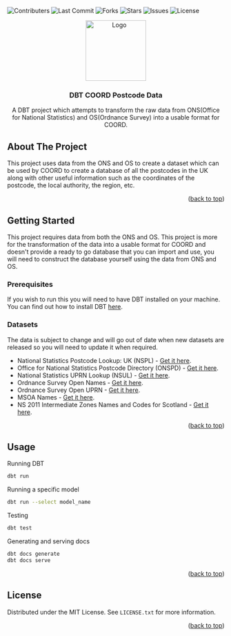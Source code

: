 <a name="readme-top"></a>
![Contributers](https://img.shields.io/gitlab/contributors/jason.hewitt%2Fdbt_coord_postcode_data?gitlab_url=https%3A%2F%2Fgitlab.coord.uk&style=for-the-badge)
![Last Commit](https://img.shields.io/gitlab/last-commit/jason.hewitt%2Fdbt_coord_postcode_data?gitlab_url=https%3A%2F%2Fgitlab.coord.uk&style=for-the-badge)
![Forks](https://img.shields.io/gitlab/forks/jason.hewitt%2Fdbt_coord_postcode_data?gitlab_url=https%3A%2F%2Fgitlab.coord.uk&style=for-the-badge)
![Stars](https://img.shields.io/gitlab/stars/jason.hewitt%2Fdbt_coord_postcode_data?gitlab_url=https%3A%2F%2Fgitlab.coord.uk&style=for-the-badge)
![Issues](https://img.shields.io/gitlab/issues/all/jason.hewitt%2Fdbt_coord_postcode_data?gitlab_url=https%3A%2F%2Fgitlab.coord.uk&style=for-the-badge)
![License](https://img.shields.io/gitlab/license/jason.hewitt%2Fdbt_coord_postcode_data?gitlab_url=https%3A%2F%2Fgitlab.coord.uk&style=for-the-badge)
<br />

<div align="center">
  <a href="https://github.com/bowedyapper/dbt-coord-postcode-data">
    <img src="https://cdn.coord.uk/COORD_DBT_Logo.png" alt="Logo" height="140">
  </a>

<h3 align="center">DBT COORD Postcode Data</h3>

  <p align="center">
    A DBT project which attempts to transform the raw data from ONS(Office for National Statistics) and OS(Ordnance Survey) into a usable format for COORD.
  </p>
</div>

## About The Project

This project uses data from the ONS and OS to create a dataset which can be used by COORD to create a database of all the postcodes in the UK along with other useful information such as the coordinates of the postcode, the local authority, the region, etc.

<p align="right">(<a href="#readme-top">back to top</a>)</p>

## Getting Started

This project requires data from both the ONS and OS. This project is more for the transformation of the data into a usable format for COORD and doesn't provide a ready to go database that you can import and use, you will need to construct the database yourself using the data from ONS and OS.

### Prerequisites

If you wish to run this you will need to have DBT installed on your machine. You can find out how to install DBT [here](https://docs.getdbt.com/dbt-cli/installation).

### Datasets

The data is subject to change and will go out of date when new datasets are released so you will need to update it when required.

- National Statistics Postcode Lookup: UK (NSPL) - [Get it here](<https://geoportal.statistics.gov.uk/search?collection=Dataset&sort=-created&tags=all(PRD_NSPL)>).
- Office for National Statistics Postcode Directory (ONSPD) - [Get it here](<https://geoportal.statistics.gov.uk/search?collection=Dataset&sort=-created&tags=all(PRD_ONSPD)>).
- National Statistics UPRN Lookup (NSUL) - [Get it here](<https://geoportal.statistics.gov.uk/search?collection=Dataset&sort=-created&tags=all(PRD_NSUL)>).
- Ordnance Survey Open Names - [Get it here](https://www.ordnancesurvey.co.uk/products/os-open-names).
- Ordnance Survey Open UPRN - [Get it here](https://www.ordnancesurvey.co.uk/products/os-open-uprn).
- MSOA Names - [Get it here](https://houseofcommonslibrary.github.io/msoanames/).
- NS 2011 Intermediate Zones Names and Codes for Scotland - [Get it here](https://geoportal.statistics.gov.uk/datasets/intermediate-zones-december-2011-names-and-codes-in-scotland-2/explore).

<p align="right">(<a href="#readme-top">back to top</a>)</p>

## Usage

Running DBT

```sh
dbt run
```

Running a specific model

```sh
dbt run --select model_name
```

Testing

```sh
dbt test
```

Generating and serving docs

```sh
dbt docs generate
dbt docs serve
```

<p align="right">(<a href="#readme-top">back to top</a>)</p>

## License

Distributed under the MIT License. See `LICENSE.txt` for more information.

<p align="right">(<a href="#readme-top">back to top</a>)</p>
